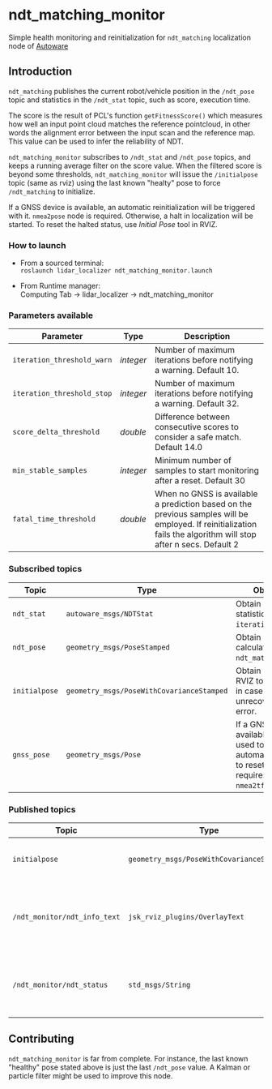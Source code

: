 # ndt_matching_monitor

Simple health monitoring and reinitialization for `ndt_matching` localization node of
 [Autoware](https://github.com/CPFL/Autoware)

## Introduction
`ndt_matching` publishes the current robot/vehicle position in the `/ndt_pose` topic and statistics 
in the `/ndt_stat` topic, such as score, execution time. 

The score is the result of PCL's function `getFitnessScore()` which measures how well an input point cloud matches
 the reference pointcloud, in other words the alignment error between the input scan and the reference map.
 This value can be used to infer the reliability of NDT.

`ndt_matching_monitor` subscribes to `/ndt_stat` and `/ndt_pose` topics, and keeps a running average filter on 
the score value. When the filtered score is beyond some thresholds, `ndt_matching_monitor` will issue 
the `/initialpose` topic (same as rviz) using the last known "healty" pose to force `/ndt_matching` to initialize.

If a GNSS device is available, an automatic reinitialization will be triggered with it. `nmea2pose` node is required.
Otherwise, a halt in localization will be started. To reset the halted status, use *Initial Pose* tool in RVIZ. 

### How to launch
* From a sourced terminal:\
`roslaunch lidar_localizer ndt_matching_monitor.launch`

* From Runtime manager:\
Computing Tab -> lidar_localizer -> ndt_matching_monitor

### Parameters available

|Parameter| Type| Description|
----------|-----|--------
|`iteration_threshold_warn`|*integer* |Number of maximum iterations before notifying a warning. Default 10.|
|`iteration_threshold_stop`|*integer*|Number of maximum iterations before notifying a warning. Default 32. |
|`score_delta_threshold`|*double*|Difference between consecutive scores to consider a safe match. Default 14.0|
|`min_stable_samples`|*integer*|Minimum number of samples to start monitoring after a reset. Default 30|
|`fatal_time_threshold`|*double*|When no GNSS is available a prediction based on the previous samples will be employed. If reinitialization fails the algorithm will stop after n secs. Default 2|

### Subscribed topics

|Topic|Type|Objective|
------|----|---------
|`ndt_stat`|`autoware_msgs/NDTStat`|Obtain NDT statistics: `score`, `iterations`.|
|`ndt_pose`|`geometry_msgs/PoseStamped`|Obtain pose as calculated by `ndt_matching_node`.|
|`initialpose`|`geometry_msgs/PoseWithCovarianceStamped`|Obtain pose from RVIZ to reinitialize in case of an unrecoverable error.|
|`gnss_pose`|`geometry_msgs/Pose`|If a GNSS device is available it will be used to automatically try to reset NDT, requires `nmea2tfpose`.|

### Published topics

|Topic|Type|Objective|
------|----|---------
|`initialpose`|`geometry_msgs/PoseWithCovarianceStamped`|Used to cause a reset or halt in `ndt_matching`.|
|`/ndt_monitor/ndt_info_text`|`jsk_rviz_plugins/OverlayText`|Publishes the text to be displayed in RVIZ with the help of `OverlayText` display type.|
|`/ndt_monitor/ndt_status`|`std_msgs/String`|Publishes the text for its later use in safety decision maker.|

## Contributing
`ndt_matching_monitor` is far from complete. 
For instance, the last known "healthy" pose stated above is just the last `/ndt_pose` value. 
A Kalman or particle filter might be used to improve this node. 
